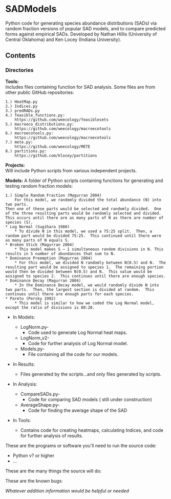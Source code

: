 # SADModels

Python code for generating species abundance distributions (SADs) via random fraction versions of popular SAD models, and to compare predicted forms against empirical SADs.
Developed by Nathan Hillis (University of Central Oklahoma) and Ken Locey (Indiana University).

## Contents
### Directories
**Tools:**  
Includes files containing function for SAD analysis. 
Some files are from other public GitHub repositories:  

	1.) HeatMap.py
	2.) Indices.py
	3.) predRADs.py
	4.) feasible_functions.py: 
		https://github.com/weecology/feasiblesets
	5.) macroeco_distributions.py: 
		https://github.com/weecology/macroecotools
	6.) macroecotools.py: 
		https://github.com/weecology/macroecotools
	7.) mete.py: 
		https://github.com/weecology/METE
	8.) partitions.py: 
		https://github.com/klocey/partitions

**Projects:**  
Will include Python scripts from various independent projects.


**Models:**
A folder of Python scripts containing functions for generating and testing random fraction models:
	1.) Simple Random Fraction (Magurran 2004)		For this model, we randomly divided the total abundance (N) into two parts.  
	Then one of these parts would be selected and randomly divided.  One of the three resulting parts would be randomly selected and divided.  
	This occurs until there are as many parts of N as there are number of species (S).	* Log Normal (Sugihara 1980)		* To divide N in this model, we used a 75:25 split.  Then, a random part would be divided 75:25.  This continued until there were as many parts of N equals S.  	* Broken Stick (Magurran 2004)		* This model makes S – 1 simultaneous random divisions in N. This results in S number of abundances that sum to N.  	* Dominance Preemption (Magurran 2004)		* For this model, we divided N randomly between N(0.5) and N.  The resulting part would be assigned to species 1.  The remaining portion would then be divided between N(0.5) and N.  This value would be assigned to species 2.  This continues until there are enough species.  	* Dominance Decay (Magurran 2004)		* In the Dominance Decay model, we would randomly divide N into two parts.  Then, the largest section is divided at random.  This continues until there are enough parts for each species. 	* Pareto (Persky 1992)		* This model is similar to how we coded the Log Normal model, except the ratio of divisions is 80:20.


* In Models:
 
 	* LogNorm.py-
 		- Code used to generate Log Normal heat maps.
 	* LogNorm_v2- 
 		- Code for further analysis of Log Normal model.
 	* Models.py- 
 		- File containing all the code for our models.

* In Results:

	* Files generated by the scripts...and only files generated by scripts.


* In Analysis:
 	* CompareSADs.py- 
 		* Code for comparing SAD models ( still under construction)
	* AverageShape.py-
		* Code for finding the average shape of the SAD

* In Tools:
	* Contains code for creating heatmaps, calculating Indices, and code for further analysis of results.
	  

	

These are the programs or software you'll need to run the source code: 

* Python v? or higher
* ...


These are the many things the source will do:

These are the known bugs:

*Whatever addition information would be helpful or needed*